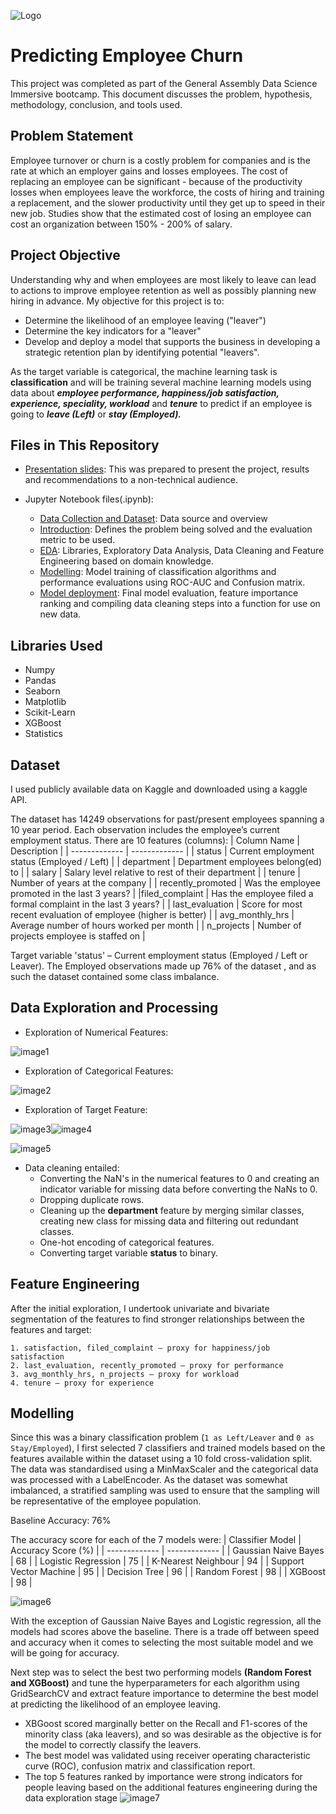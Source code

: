 ![Logo](https://miro.medium.com/max/1400/1*oRKwlu787m3gjN-wDEKL_g.png)

# Predicting Employee Churn

This project was completed as part of the General Assembly Data Science Immersive bootcamp. This document discusses the problem, hypothesis, methodology, conclusion, and tools used.

## Problem Statement
Employee turnover or churn is a costly problem for companies and is the rate at which an employer gains and losses employees. 
The cost of replacing an employee can be significant - because of the productivity losses when employees leave the workforce, the costs of hiring and training a replacement, and the slower productivity until they get up to speed in their new job. Studies show that the estimated cost of losing an employee can cost an organization between 150% - 200% of salary.
## Project Objective
Understanding why and when employees are most likely to leave can lead to actions to improve employee retention as well as possibly planning new hiring in advance. 
My objective for this project is to:
- Determine the likelihood of an employee leaving ("leaver")
- Determine the key indicators for a "leaver"
- Develop and deploy a model that supports the business in developing a strategic retention plan by identifying potential "leavers".

As the target variable is categorical, the machine learning task is **classification** and will be training several machine learning models using data about ***employee performance, happiness/job satisfaction, experience, speciality, workload*** and ***tenure*** to predict if an employee is going to ***leave (Left)*** or ***stay (Employed).***
## Files in This Repository
- [Presentation slides](https://github.com/Chris-N-E/GA_Capstone_project/blob/main/Capstone_Presentation.key): This was prepared to present the project, results and recommendations to a non-technical audience.
- Jupyter Notebook files(.ipynb):
    
    - [Data Collection and Dataset](https://github.com/Chris-N-E/GA_Capstone_project/tree/main/Capstone_Kaggle_Download): Data source and overview
    - [Introduction](https://github.com/Chris-N-E/GA_Capstone_project/blob/main/Capstone_Modelling/Introduction.ipynb): Defines the problem being solved and the evaluation metric to be used.
    - [EDA](https://github.com/Chris-N-E/GA_Capstone_project/blob/main/Capstone_Modelling/EDA.ipynb): Libraries, Exploratory Data Analysis, Data Cleaning and Feature Engineering based on domain knowledge.
    - [Modelling](https://github.com/Chris-N-E/GA_Capstone_project/blob/main/Capstone_Modelling/Modelling.ipynb): Model training  of classification algorithms and performance evaluations using ROC-AUC and Confusion matrix.
    - [Model deployment](https://github.com/Chris-N-E/GA_Capstone_project/blob/main/Capstone_Modelling/Model_Deployment.ipynb): Final model evaluation, feature importance ranking and compiling data cleaning steps into a function for use on new data.
## Libraries Used
- Numpy
- Pandas
- Seaborn
- Matplotlib
- Scikit-Learn
- XGBoost
- Statistics

## Dataset
I used publicly available data on Kaggle and downloaded using a kaggle API. 

The dataset has 14249 observations for past/present employees spanning a 10 year period.
Each observation includes the employee’s current employment status.
There are 10 features (columns):
| Column Name  | Description |
| ------------- | ------------- |
| status  | Current employment status (Employed / Left)  |
| 	department  | Department employees belong(ed) to  |
| salary	  | Salary level relative to rest of their department  |
| tenure  | Number of years at the company  |
| recently_promoted  | Was the employee promoted in the last 3 years?  |
|filed_complaint  | Has the employee filed a formal complaint in the last 3 years?  |
| last_evaluation  | Score for most recent evaluation of employee (higher is better)  |
| avg_monthly_hrs  | Average number of hours worked per month  |
| n_projects  | Number of projects employee is staffed on  |

Target variable 'status' – Current employment status (Employed / Left or Leaver). The Employed observations made up 76% of the dataset , and as such the dataset contained some class imbalance.


## Data Exploration and Processing

- Exploration of Numerical Features:

![image1](Capstone_Modelling/Histoplot%20of%20Numerical%20Features.png)

- Exploration of Categorical Features:

![image2](Capstone_Modelling/Department.png)

- Exploration of Target Feature:

![image3](Capstone_Modelling/Working%20hours%20by%20Attrition.png)![image4](Capstone_Modelling/Churn_bar_chart.png)

![image5](Capstone_Modelling/Leavers%20correlation%20clustermap.png)

- Data cleaning entailed:
    - Converting the NaN's in the numerical features to 0 and creating an indicator variable for missing data before converting the NaNs to 0.
    - Dropping duplicate rows.
    - Cleaning up the **department** feature by merging similar classes, creating new class for missing data and filtering out redundant classes.
    - One-hot encoding of categorical features.
    - Converting target variable **status** to binary.

## Feature Engineering

After the initial exploration, I undertook univariate and bivariate segmentation of the features to find stronger relationships between the features and target:

    1. satisfaction, filed_complaint — proxy for happiness/job satisfaction
    2. last_evaluation, recently_promoted — proxy for performance
    3. avg_monthly_hrs, n_projects — proxy for workload
    4. tenure — proxy for experience

## Modelling

Since this was a binary classification problem (`1 as Left/Leaver` and `0 as Stay/Employed`), I first selected 7 classifiers and trained models based on the features available within the dataset using a 10 fold cross-validation split.
The data was standardised using a MinMaxScaler and the categorical data was processed with a LabelEncoder.
As the dataset was somewhat imbalanced, a stratified sampling was used to ensure that the sampling will be representative of the employee population. 

Baseline Accuracy: 76%

The accuracy score for each of the 7 models were:
| Classifier Model  | Accuracy Score (%) |
| ------------- | ------------- |
| Gaussian Naive Bayes | 68 |
| Logistic Regression  | 75  |
| K-Nearest Neighbour | 94 |
| Support Vector Machine  | 95  |
| Decision Tree  | 96  |
| Random Forest  | 98  |
| XGBoost	  | 98  |

![image6](Capstone_Modelling/benchmark_models_time.png)

With the exception of Gaussian Naive Bayes and Logistic regression, all the models had scores above the baseline.
There is a trade off between speed and accuracy when it comes to selecting the most suitable model and we will be going for accuracy.   

Next step was to select the best two performing models **(Random Forest and XGBoost)** and tune the hyperparameters for each algorithm using GridSearchCV and extract feature importance to determine the best model at predicting the likelihood of an employee leaving.
- XBGoost scored marginally better on the Recall and F1-scores of the minority class (aka leavers), and so was desirable as the objective is for the model to correctly classify the leavers.  
- The best model was validated using receiver operating characteristic curve (ROC), confusion matrix and classification report.
- The top 5 features ranked by importance were strong indicators for people leaving based on the additional features engineering during the data exploration stage
![image7](Capstone_Modelling/XGBoost_feature_importance.png)
